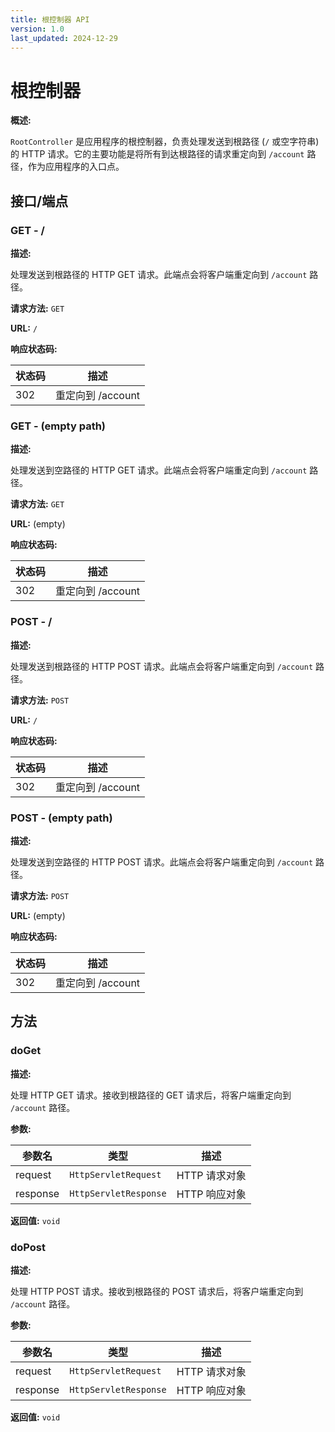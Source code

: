 ```yaml
---
title: 根控制器 API
version: 1.0
last_updated: 2024-12-29
---
```


# 根控制器

**概述:**

`RootController` 是应用程序的根控制器，负责处理发送到根路径 (`/` 或空字符串) 的 HTTP 请求。它的主要功能是将所有到达根路径的请求重定向到
`/account` 路径，作为应用程序的入口点。

## 接口/端点

### GET - /

**描述:**

处理发送到根路径的 HTTP GET 请求。此端点会将客户端重定向到 `/account` 路径。

**请求方法:** `GET`

**URL:** `/`

**响应状态码:**

| 状态码 | 描述            |
|-----|---------------|
| 302 | 重定向到 /account |

### GET - (empty path)

**描述:**

处理发送到空路径的 HTTP GET 请求。此端点会将客户端重定向到 `/account` 路径。

**请求方法:** `GET`

**URL:** (empty)

**响应状态码:**

| 状态码 | 描述            |
|-----|---------------|
| 302 | 重定向到 /account |

### POST - /

**描述:**

处理发送到根路径的 HTTP POST 请求。此端点会将客户端重定向到 `/account` 路径。

**请求方法:** `POST`

**URL:** `/`

**响应状态码:**

| 状态码 | 描述            |
|-----|---------------|
| 302 | 重定向到 /account |

### POST - (empty path)

**描述:**

处理发送到空路径的 HTTP POST 请求。此端点会将客户端重定向到 `/account` 路径。

**请求方法:** `POST`

**URL:** (empty)

**响应状态码:**

| 状态码 | 描述            |
|-----|---------------|
| 302 | 重定向到 /account |

## 方法

### doGet

**描述:**

处理 HTTP GET 请求。接收到根路径的 GET 请求后，将客户端重定向到 `/account` 路径。

**参数:**

| 参数名      | 类型                    | 描述        |
|----------|-----------------------|-----------|
| request  | `HttpServletRequest`  | HTTP 请求对象 |
| response | `HttpServletResponse` | HTTP 响应对象 |

**返回值:** `void`

### doPost

**描述:**

处理 HTTP POST 请求。接收到根路径的 POST 请求后，将客户端重定向到 `/account` 路径。

**参数:**

| 参数名      | 类型                    | 描述        |
|----------|-----------------------|-----------|
| request  | `HttpServletRequest`  | HTTP 请求对象 |
| response | `HttpServletResponse` | HTTP 响应对象 |

**返回值:** `void`
